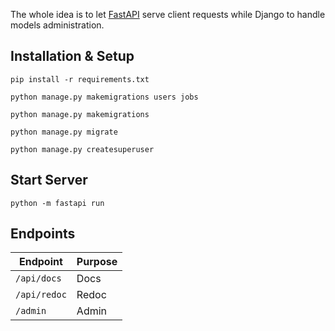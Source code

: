 The whole idea is to let [FastAPI](https://fastapi.tiangolo.com) serve client requests while Django to handle models administration.

## Installation & Setup

```shell
pip install -r requirements.txt

python manage.py makemigrations users jobs

python manage.py makemigrations

python manage.py migrate

python manage.py createsuperuser
```

## Start Server

```shell
python -m fastapi run
```

## Endpoints

| Endpoint | Purpose |
|----------|----------|
| `/api/docs` | Docs |
| `/api/redoc` | Redoc |
| `/admin` | Admin |
